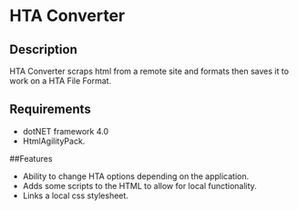# HTA Converter


## Description

HTA Converter scraps html from a remote site and formats then saves it to work on a HTA File Format.


## Requirements

* dotNET framework 4.0
* HtmlAgilityPack.


##Features

* Ability to change HTA options depending on the application.
* Adds some scripts to the HTML to allow for local functionality.
* Links a local css stylesheet.



